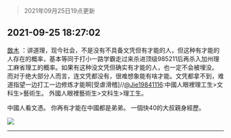 > 2021年09月25日19点更新
<link rel="stylesheet" href="https://cdn.jsdelivr.net/gh/taotie6/sampleJSON@main/css/photo_show.css">
<meta name="referrer" content="no-referrer" />


 ## 2021-09-25 18:27:02 

 [㪚木](https://www.coolapk.com/feed/30254783?shareKey=ZmNlM2YyYzQzY2VmNjE0ZjAwZDY~) ：讲道理，现今社会，不是没有不具备文凭但有才能的人，但这种有才能的人存在的概率，基本等同于打小一路学霸走过来杀进顶级985211后再杀入加州理工麻省理工的概率。如果有这种没文凭但确实有才能的人，也一定不会被埋没。
而对于绝大部分人而言，连文凭都没有，很难想象能有啥才能。文凭都拿不到<!--break-->，难道指望一边打工一边修炼才能啊[受虐滑稽]//<a class="feed-link-uname" href="/u/Jie19841116">@Jie19841116</a>:中國人眼裡理工生&gt;文科生&gt;藝術生。
外國人眼裡藝術生&gt;文科生&gt;理工生。

中國人看文憑。
你再有才能在中國都是弟弟。
一個快40的大叔親身經歷。 

<div class="album">
<img class="img-item" src="http://image.coolapk.com/feed/2019/0426/07/1081091_1556235188_5617@322x233.gif" />
</div>

 ------- 

